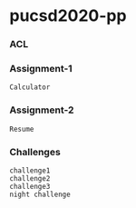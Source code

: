 # pucsd2020-pp

### ACL
	
### Assignment-1
	Calculator
### Assignment-2
	Resume
### Challenges
	challenge1
	challenge2
	challenge3
	night challenge
